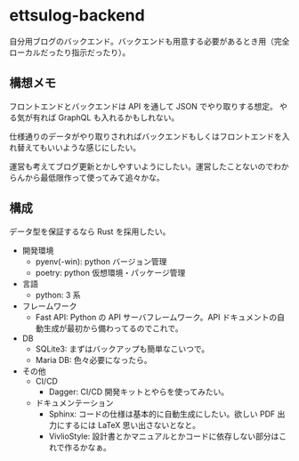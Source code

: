 # ettsulog-backend
自分用ブログのバックエンド。バックエンドも用意する必要があるとき用（完全ローカルだったり指示だったり）。

## 構想メモ

フロントエンドとバックエンドは API を通して JSON でやり取りする想定。
やる気が有れば GraphQL も入れるかもしれない。

仕様通りのデータがやり取りされればバックエンドもしくはフロントエンドを入れ替えてもいいような感じにしたい。

運営も考えてブログ更新とかしやすいようにしたい。運営したことないのでわからんから最低限作って使ってみて追々かな。

## 構成

データ型を保証するなら Rust を採用したい。

- 開発環境
  - pyenv(-win): python バージョン管理
  - poetry: python 仮想環境・パッケージ管理
- 言語
  - python: 3 系
- フレームワーク
  - Fast API: Python の API サーバフレームワーク。API ドキュメントの自動生成が最初から備わってるのでこれで。
- DB
  - SQLite3: まずはバックアップも簡単なこいつで。
  - Maria DB: 色々必要になったら。 
- その他
  - CI/CD
    - Dagger: CI/CD 開発キットとやらを使ってみたい。
  - ドキュメンテーション
    - Sphinx: コードの仕様は基本的に自動生成にしたい。欲しい PDF 出力にするには LaTeX 思い出さないとなと。
    - VivlioStyle: 設計書とかマニュアルとかコードに依存しない部分はこれで作るかなぁ。
